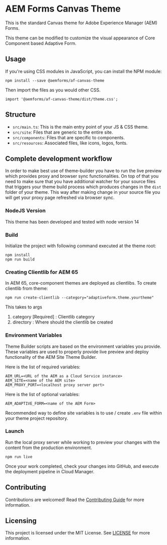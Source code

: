 # AEM Forms Canvas Theme

This is the standard Canvas theme for Adobe Experience Manager (AEM) Forms.

This theme can be modified to customize the visual appearance of Core Component based Adaptive Form.

## Usage

If you're using CSS modules in JavaScript, you can install the NPM module:

```
npm install --save @aemforms/af-canvas-theme
```

Then import the files as you would other CSS.

```
import '@aemforms/af-canvas-theme/dist/theme.css';
```

## Structure

* `src/main.ts`: This is the main entry point of your JS & CSS theme.
* `src/site`: Files that are generic to the entire site.
* `src/components`: Files that are specific to components.
* `src/resources`: Associated files, like icons, logos, fonts.


## Complete development workflow

In order to make best use of theme-builder you have to run the live preview which provides proxy and browser sync functionalities. On top of that you need to make sure that you have additional watcher for your source files that triggers your theme build process which produces changes in the `dist` folder of your theme. This way after making change in your source file you will get your proxy page refreshed via browser sync.

### NodeJS Version
This theme has been developed and tested with node version 14

### Build

Initialize the project with following command executed at the theme root:

```
npm install
npm run build
```

### Creating Clientlib for AEM 65
In AEM 65, core-component themes are deployed as clientlibs. To create clientlib from theme:
```
npm run create-clientlib --category="adaptiveform.theme.yourtheme"
```
This takes to args 
1. category [Required] : Clientlib category
2. directory : Where should the clientlib be created

### Environment Variables

Theme Builder scripts are based on the environment variables you provide. These variables are used to properly provide live preview and deploy functionality of the AEM Site Theme Builder. 

Here is the list of required variables:

```
AEM_URL=<URL of the AEM as a Cloud Service instance>
AEM_SITE=<name of the AEM site>
AEM_PROXY_PORT=<localhost proxy server port>
```
Here is the list of optional variables:

```
AEM_ADAPTIVE_FORM=<name of the AEM Form>
```
Recommended way to define site variables is to use / create `.env` file within your theme project repository.

### Launch

Run the local proxy server while working to preview your changes with the content from the production environment.

```
npm run live
```

 Once your work completed, check your changes into GitHub, and execute the deployment pipeline in Cloud Manager.

## Contributing

Contributions are welcomed! Read the [Contributing Guide](.github/CONTRIBUTING.md) for more information.

## Licensing

This project is licensed under the MIT License. See [LICENSE](LICENSE) for more information.
